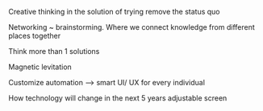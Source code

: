 Creative thinking in the solution of trying remove the status quo

Networking ~ brainstorming. Where we connect knowledge from different places together

Think more than 1 solutions 

Magnetic levitation

Customize automation --> smart UI/ UX for every individual

How technology will change in the next 5 years
adjustable screen
